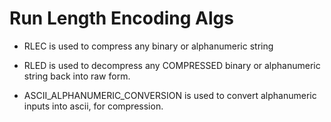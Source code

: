 # Run Length Encoding Algs

- RLEC is used to compress any binary or alphanumeric string

- RLED is used to decompress any COMPRESSED binary or alphanumeric string back into raw form.

- ASCII_ALPHANUMERIC_CONVERSION is used to convert alphanumeric inputs into ascii, for compression.